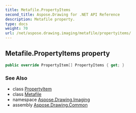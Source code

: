 ```yaml
---
title: Metafile.PropertyItems
second_title: Aspose.Drawing for .NET API Reference
description: Metafile property. 
type: docs
weight: 70
url: /net/aspose.drawing.imaging/metafile/propertyitems/
---
```

## Metafile.PropertyItems property

```csharp
public override PropertyItem[] PropertyItems { get; }
```

### See Also

* class [PropertyItem](../../propertyitem/)
* class [Metafile](../)
* namespace [Aspose.Drawing.Imaging](../../metafile/)
* assembly [Aspose.Drawing.Common](../../../)


